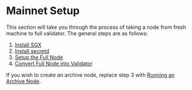 # Mainnet Setup

This section will take you through the process of taking a node from fresh machine to full validator. The general steps are as follows:

1. [Install SGX](install-sgx.md)
2. [Install secretd](install-secretd.md)
3. [Setup the Full Node](setup-full-node.md)
4. [Convert Full Node into Validator](becoming-a-validator.md)

If you wish to create an archive node, replace step 3 with [Running an Archive Node](../../sentry-archive-and-ibc-node-setup/archive-nodes.md).
